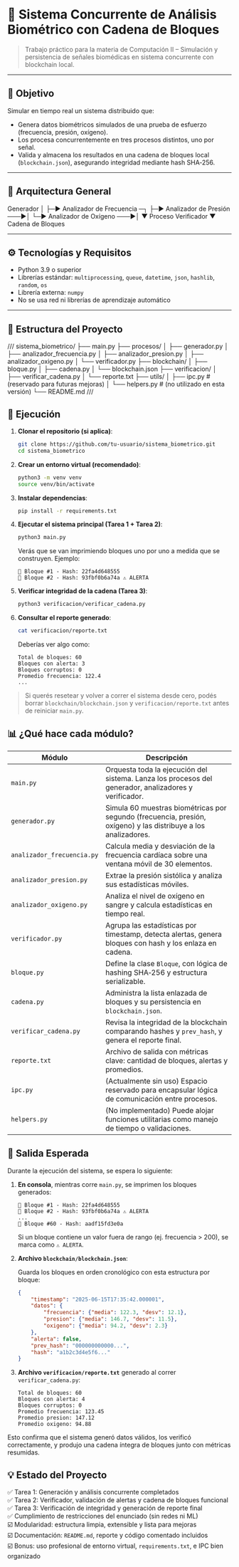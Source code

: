 # 🧬 Sistema Concurrente de Análisis Biométrico con Cadena de Bloques

> Trabajo práctico para la materia de Computación II – Simulación y persistencia de señales biomédicas en sistema concurrente con blockchain local.

---

## 📌 Objetivo

Simular en tiempo real un sistema distribuido que:

- Genera datos biométricos simulados de una prueba de esfuerzo (frecuencia, presión, oxígeno).
- Los procesa concurrentemente en tres procesos distintos, uno por señal.
- Valida y almacena los resultados en una cadena de bloques local (`blockchain.json`), asegurando integridad mediante hash SHA‑256.

---

## 🧱 Arquitectura General



Generador
   │
   ├─▶ Analizador de Frecuencia ─┐
   ├─▶ Analizador de Presión ───▶│
   └─▶ Analizador de Oxígeno ───▶│
                                 ▼
                          Proceso Verificador
                                 ▼
                          Cadena de Bloques



---

## ⚙️ Tecnologías y Requisitos

- Python 3.9 o superior
- Librerías estándar: `multiprocessing`, `queue`, `datetime`, `json`, `hashlib`, `random`, `os`
- Librería externa: `numpy`
- No se usa red ni librerías de aprendizaje automático

---

## 📁 Estructura del Proyecto

///
sistema_biometrico/
├── main.py
├── procesos/
│   ├── generador.py
│   ├── analizador_frecuencia.py
│   ├── analizador_presion.py
│   ├── analizador_oxigeno.py
│   └── verificador.py
├── blockchain/
│   ├── bloque.py
│   ├── cadena.py
│   └── blockchain.json
├── verificacion/
│   ├── verificar_cadena.py
│   └── reporte.txt
├── utils/
│   ├── ipc.py               # (reservado para futuras mejoras)
│   └── helpers.py           # (no utilizado en esta versión)
└── README.md
///

## 🚀 Ejecución

1. **Clonar el repositorio (si aplica)**:

   ```bash
   git clone https://github.com/tu-usuario/sistema_biometrico.git
   cd sistema_biometrico
   ```

2. **Crear un entorno virtual (recomendado)**:

   ```bash
   python3 -m venv venv
   source venv/bin/activate
   ```

3. **Instalar dependencias**:

   ```bash
   pip install -r requirements.txt
   ```

4. **Ejecutar el sistema principal (Tarea 1 + Tarea 2)**:

   ```bash
   python3 main.py
   ```

   Verás que se van imprimiendo bloques uno por uno a medida que se construyen. Ejemplo:

   ```
   🧱 Bloque #1 - Hash: 22fa4d648555
   🧱 Bloque #2 - Hash: 93fbf0b6a74a ⚠️ ALERTA
   ```

5. **Verificar integridad de la cadena (Tarea 3)**:

   ```bash
   python3 verificacion/verificar_cadena.py
   ```

6. **Consultar el reporte generado**:

   ```bash
   cat verificacion/reporte.txt
   ```

   Deberías ver algo como:

   ```
   Total de bloques: 60
   Bloques con alerta: 3
   Bloques corruptos: 0
   Promedio frecuencia: 122.4
   ...
   ```

> Si querés resetear y volver a correr el sistema desde cero, podés borrar `blockchain/blockchain.json` y `verificacion/reporte.txt` antes de reiniciar `main.py`.

## 📊 ¿Qué hace cada módulo?

| Módulo                           | Descripción                                                                 |
|----------------------------------|-----------------------------------------------------------------------------|
| `main.py`                        | Orquesta toda la ejecución del sistema. Lanza los procesos del generador, analizadores y verificador. |
| `generador.py`                   | Simula 60 muestras biométricas por segundo (frecuencia, presión, oxígeno) y las distribuye a los analizadores. |
| `analizador_frecuencia.py`       | Calcula media y desviación de la frecuencia cardíaca sobre una ventana móvil de 30 elementos. |
| `analizador_presion.py`          | Extrae la presión sistólica y analiza sus estadísticas móviles.             |
| `analizador_oxigeno.py`          | Analiza el nivel de oxígeno en sangre y calcula estadísticas en tiempo real. |
| `verificador.py`                 | Agrupa las estadísticas por timestamp, detecta alertas, genera bloques con hash y los enlaza en cadena. |
| `bloque.py`                      | Define la clase `Bloque`, con lógica de hashing SHA‑256 y estructura serializable. |
| `cadena.py`                      | Administra la lista enlazada de bloques y su persistencia en `blockchain.json`. |
| `verificar_cadena.py`            | Revisa la integridad de la blockchain comparando hashes y `prev_hash`, y genera el reporte final. |
| `reporte.txt`                    | Archivo de salida con métricas clave: cantidad de bloques, alertas y promedios. |
| `ipc.py`                         | (Actualmente sin uso) Espacio reservado para encapsular lógica de comunicación entre procesos. |
| `helpers.py`                     | (No implementado) Puede alojar funciones utilitarias como manejo de tiempo o validaciones. |


## 📌 Salida Esperada

Durante la ejecución del sistema, se espera lo siguiente:

1. **En consola**, mientras corre `main.py`, se imprimen los bloques generados:

   ```
   🧱 Bloque #1 - Hash: 22fa4d648555
   🧱 Bloque #2 - Hash: 93fbf0b6a74a ⚠️ ALERTA
   ...
   🧱 Bloque #60 - Hash: aadf15fd3e0a
   ```

   Si un bloque contiene un valor fuera de rango (ej. frecuencia > 200), se marca como `⚠️ ALERTA`.

2. **Archivo `blockchain/blockchain.json`**:

   Guarda los bloques en orden cronológico con esta estructura por bloque:

   ```json
   {
       "timestamp": "2025-06-15T17:35:42.000001",
       "datos": {
           "frecuencia": {"media": 122.3, "desv": 12.1},
           "presion": {"media": 146.7, "desv": 11.5},
           "oxigeno": {"media": 94.2, "desv": 2.3}
       },
       "alerta": false,
       "prev_hash": "000000000000...",
       "hash": "a1b2c3d4e5f6..."
   }
   ```

3. **Archivo `verificacion/reporte.txt`** generado al correr `verificar_cadena.py`:

   ```
   Total de bloques: 60
   Bloques con alerta: 4
   Bloques corruptos: 0
   Promedio frecuencia: 123.45
   Promedio presion: 147.12
   Promedio oxigeno: 94.88
   ```

Esto confirma que el sistema generó datos válidos, los verificó correctamente, y produjo una cadena íntegra de bloques junto con métricas resumidas.


## 💡 Estado del Proyecto

✅ Tarea 1: Generación y análisis concurrente completados  
✅ Tarea 2: Verificador, validación de alertas y cadena de bloques funcional  
✅ Tarea 3: Verificación de integridad y generación de reporte final  
✅ Cumplimiento de restricciones del enunciado (sin redes ni ML)  
☑️ Modularidad: estructura limpia, extensible y lista para mejoras  
☑️ Documentación: `README.md`, reporte y código comentado incluidos  
☑️ Bonus: uso profesional de entorno virtual, `requirements.txt`, e IPC bien organizado
